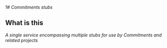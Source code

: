 1# _Commitments stubs_


## What is this

_A single service encompassing multiple stubs for use by Commitments and related projects_

